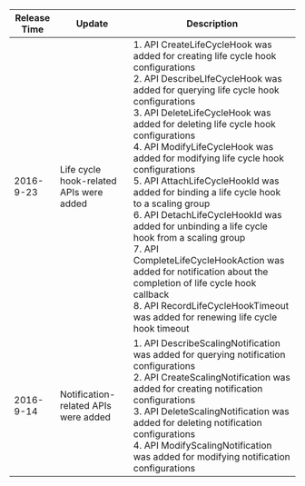| Release Time | Update | Description | 
|---------|----------------|---------|
| 2016-9-23 | Life cycle hook-related APIs were added | 1. API CreateLifeCycleHook was added for creating life cycle hook configurations<br>2. API DescribeLIfeCycleHook was added for querying life cycle hook configurations<br>3. API DeleteLifeCycleHook was added for deleting life cycle hook configurations<br>4. API ModifyLifeCycleHook was added for modifying life cycle hook configurations<br>5. API AttachLifeCycleHookId was added for binding a life cycle hook to a scaling group<br>6. API DetachLifeCycleHookId was added for unbinding a life cycle hook from a scaling group<br>7. API CompleteLifeCycleHookAction was added for notification about the completion of life cycle hook callback<br>8. API RecordLifeCycleHookTimeout was added for renewing life cycle hook timeout |
| 2016-9-14  | Notification-related APIs were added | 1. API DescribeScalingNotification was added for querying notification configurations<br>2. API CreateScalingNotification was added for creating notification configurations<br>3. API DeleteScalingNotification was added for deleting notification configurations<br>4. API ModifyScalingNotification was added for modifying notification configurations |

